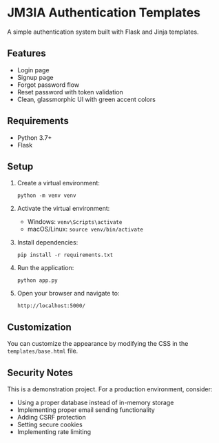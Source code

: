 
# JM3IA Authentication Templates

A simple authentication system built with Flask and Jinja templates.

## Features

- Login page
- Signup page
- Forgot password flow
- Reset password with token validation
- Clean, glassmorphic UI with green accent colors

## Requirements

- Python 3.7+
- Flask

## Setup

1. Create a virtual environment:
   ```
   python -m venv venv
   ```

2. Activate the virtual environment:
   - Windows: `venv\Scripts\activate`
   - macOS/Linux: `source venv/bin/activate`

3. Install dependencies:
   ```
   pip install -r requirements.txt
   ```

4. Run the application:
   ```
   python app.py
   ```

5. Open your browser and navigate to:
   ```
   http://localhost:5000/
   ```

## Customization

You can customize the appearance by modifying the CSS in the `templates/base.html` file.

## Security Notes

This is a demonstration project. For a production environment, consider:
- Using a proper database instead of in-memory storage
- Implementing proper email sending functionality
- Adding CSRF protection
- Setting secure cookies
- Implementing rate limiting
